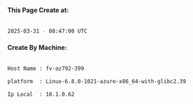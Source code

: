 
   
#### This Page Create at:

```bash

2025-03-31 - 08:47:00 UTC

```

#### Create By Machine:

```bash

Host Name : fv-az792-399

platform  : Linux-6.8.0-1021-azure-x86_64-with-glibc2.39

Ip Local  : 10.1.0.62

```

